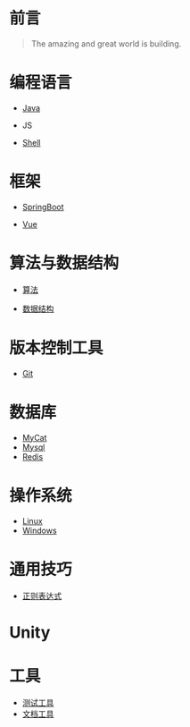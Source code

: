 # 前言

> The amazing and great world is building.

# 编程语言

* [Java](/programming-language/Java.md)

* JS

* [Shell](/programming-language/Shell.md)

# 框架

* [SpringBoot](/frame/SpringBoot.md)

* [Vue](/frame/Vue.md)

# 算法与数据结构

* [算法](/algorithm/)

* [数据结构](/data-structure/)

# 版本控制工具

* [Git](/git/)

# 数据库

* [MyCat](/database/MyCat.md)
* [Mysql](/database/Mysql.md)
* [Redis](/database/Redis.md)

# 操作系统

* [Linux](/operating-system/Linux.md)
* [Windows](/operating-system/Windows.md)

# 通用技巧

* [正则表达式](/Regular.md)

# Unity

# 工具

* [测试工具](/tool/TestTools.md)
* [文档工具](/tool/DocumentTools.md)
